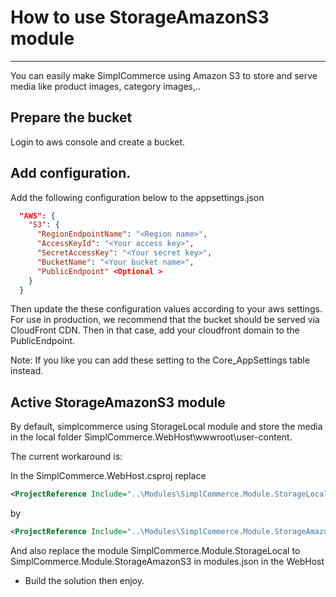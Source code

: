 # How to use StorageAmazonS3 module

---

You can easily make SimplCommerce using Amazon S3 to store and serve media like product images, category images,.. 

## Prepare the bucket

Login to aws console and create a bucket.

## Add configuration.

Add the following configuration below to the appsettings.json

```json
  "AWS": {
    "S3": {
      "RegionEndpointName": "<Region name>",
      "AccessKeyId": "<Your access key>",
      "SecretAccessKey": "<Your secret key>",
      "BucketName": "<Your bucket name>",
      "PublicEndpoint" <Optional >
    }
  }
```

Then update the these configuration values according to your aws settings. For use in production, we recommend that the bucket should be served via CloudFront CDN. Then in that case, add your cloudfront domain to the PublicEndpoint.

Note: If you like you can add these setting to the Core_AppSettings table instead.

## Active StorageAmazonS3 module

By default, simplcommerce using StorageLocal module and store the media in the local folder SimplCommerce.WebHost\wwwroot\user-content.

The current workaround is:

In the SimplCommerce.WebHost.csproj replace 

```xml
<ProjectReference Include="..\Modules\SimplCommerce.Module.StorageLocal\SimplCommerce.Module.StorageLocal.csproj" />
```

by

```xml
<ProjectReference Include="..\Modules\SimplCommerce.Module.StorageAmazonS3\SimplCommerce.Module.StorageAmazonS3.csproj" />
```

And also replace the module SimplCommerce.Module.StorageLocal to SimplCommerce.Module.StorageAmazonS3 in modules.json in the WebHost

- Build the solution then enjoy.
